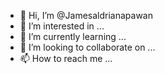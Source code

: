 - 👋 Hi, I’m @Jamesaldrianapawan
- 👀 I’m interested in ...
- 🌱 I’m currently learning ...
- 💞️ I’m looking to collaborate on ...
- 📫 How to reach me ...

<!---
Jamesaldrianapawan/Jamesaldrianapawan is a ✨ special ✨ repository because its `README.md` (this file) appears on your GitHub profile.
You can click the Preview link to take a look at your changes.
--->
